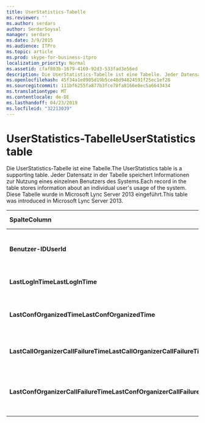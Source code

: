 ```yaml
---
title: UserStatistics-Tabelle
ms.reviewer: ''
ms.author: serdars
author: SerdarSoysal
manager: serdars
ms.date: 3/9/2015
ms.audience: ITPro
ms.topic: article
ms.prod: skype-for-business-itpro
localization_priority: Normal
ms.assetid: cfaf803b-1679-4169-92d3-533fad3e56ed
description: Die UserStatistics-Tabelle ist eine Tabelle. Jeder Datensatz in der Tabelle speichert Informationen zur Nutzung eines einzelnen Benutzers des Systems. Diese Tabelle wurde in Microsoft Lync Server 2013 eingeführt.
ms.openlocfilehash: 45f34a1e8905d19b5ce48d94824591f25ec1ef28
ms.sourcegitcommit: 111bf6255fa877b3fce70fa8166e8ec5a6643434
ms.translationtype: MT
ms.contentlocale: de-DE
ms.lasthandoff: 04/23/2019
ms.locfileid: "32213039"
---
```

# <a name="userstatistics-table"></a><span data-ttu-id="c857a-105">UserStatistics-Tabelle</span><span class="sxs-lookup"><span data-stu-id="c857a-105">UserStatistics table</span></span>
 
<span data-ttu-id="c857a-106">Die UserStatistics-Tabelle ist eine Tabelle.</span><span class="sxs-lookup"><span data-stu-id="c857a-106">The UserStatistics table is a supporting table.</span></span> <span data-ttu-id="c857a-107">Jeder Datensatz in der Tabelle speichert Informationen zur Nutzung eines einzelnen Benutzers des Systems.</span><span class="sxs-lookup"><span data-stu-id="c857a-107">Each record in the table stores information about an individual user's usage of the system.</span></span> <span data-ttu-id="c857a-108">Diese Tabelle wurde in Microsoft Lync Server 2013 eingeführt.</span><span class="sxs-lookup"><span data-stu-id="c857a-108">This table was introduced in Microsoft Lync Server 2013.</span></span>
  
|<span data-ttu-id="c857a-109">**Spalte**</span><span class="sxs-lookup"><span data-stu-id="c857a-109">**Column**</span></span>|<span data-ttu-id="c857a-110">**Datentyp**</span><span class="sxs-lookup"><span data-stu-id="c857a-110">**Data Type**</span></span>|<span data-ttu-id="c857a-111">**Schlüssel/Index**</span><span class="sxs-lookup"><span data-stu-id="c857a-111">**Key/Index**</span></span>|<span data-ttu-id="c857a-112">**Details**</span><span class="sxs-lookup"><span data-stu-id="c857a-112">**Details**</span></span>|
|:-----|:-----|:-----|:-----|
|<span data-ttu-id="c857a-113">**Benutzer-ID**</span><span class="sxs-lookup"><span data-stu-id="c857a-113">**UserId**</span></span> <br/> |<span data-ttu-id="c857a-114">int</span><span class="sxs-lookup"><span data-stu-id="c857a-114">int</span></span>  <br/> |<span data-ttu-id="c857a-115">Primary</span><span class="sxs-lookup"><span data-stu-id="c857a-115">Primary</span></span>  <br/> |<span data-ttu-id="c857a-116">Eindeutige Zahl, die diesen Benutzer identifiziert.</span><span class="sxs-lookup"><span data-stu-id="c857a-116">Unique number identifying this user.</span></span>  <br/> |
|<span data-ttu-id="c857a-117">**LastLogInTime**</span><span class="sxs-lookup"><span data-stu-id="c857a-117">**LastLogInTime**</span></span> <br/> |<span data-ttu-id="c857a-118">datetime</span><span class="sxs-lookup"><span data-stu-id="c857a-118">datetime</span></span>  <br/> ||<span data-ttu-id="c857a-119">Zuletzt der Benutzer angemeldet.</span><span class="sxs-lookup"><span data-stu-id="c857a-119">Last time the user logged in.</span></span>  <br/> |
|<span data-ttu-id="c857a-120">**LastConfOrganizedTime**</span><span class="sxs-lookup"><span data-stu-id="c857a-120">**LastConfOrganizedTime**</span></span> <br/> |<span data-ttu-id="c857a-121">datetime</span><span class="sxs-lookup"><span data-stu-id="c857a-121">datetime</span></span>  <br/> ||<span data-ttu-id="c857a-122">Zuletzt organisiert der Benutzer eine Konferenz.</span><span class="sxs-lookup"><span data-stu-id="c857a-122">Last time the user organized a conference.</span></span>  <br/> |
|<span data-ttu-id="c857a-123">**LastCallOrganizerCallFailureTime**</span><span class="sxs-lookup"><span data-stu-id="c857a-123">**LastCallOrganizerCallFailureTime**</span></span> <br/> |<span data-ttu-id="c857a-124">datetime</span><span class="sxs-lookup"><span data-stu-id="c857a-124">datetime</span></span>  <br/> ||<span data-ttu-id="c857a-125">Zuletzt der Benutzer einen anruffehler.</span><span class="sxs-lookup"><span data-stu-id="c857a-125">Last time the user experienced a call failure.</span></span>  <br/> |
|<span data-ttu-id="c857a-126">**LastConfOrganizerCallFailureTime**</span><span class="sxs-lookup"><span data-stu-id="c857a-126">**LastConfOrganizerCallFailureTime**</span></span> <br/> |<span data-ttu-id="c857a-127">datetime</span><span class="sxs-lookup"><span data-stu-id="c857a-127">datetime</span></span>  <br/> ||<span data-ttu-id="c857a-128">Zuletzt der Benutzer einen anruffehler als Konferenzorganisator.</span><span class="sxs-lookup"><span data-stu-id="c857a-128">Last time the user experienced a call failure as a conference organizer.</span></span>  <br/> |
   

